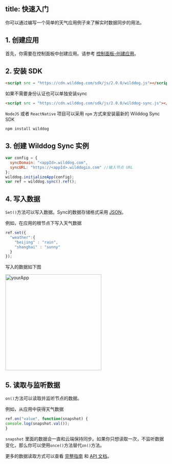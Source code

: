 
title: 快速入门
---

你可以通过编写一个简单的天气应用例子来了解实时数据同步的用法。

## 1. 创建应用

首先，你需要在控制面板中创建应用。请参考 [控制面板-创建应用](/console/creat.html)。

## 2. 安装 SDK
```html
<script src = "https://cdn.wilddog.com/sdk/js/2.0.0/wilddog.js"></script>
```

如果不需要身份认证也可以单独安装sync
```html
<script src = "https://cdn.wilddog.com/sdk/js/2.0.0/wilddog-sync.js"></script>
```


`NodeJS` 或者 `ReactNative` 项目可以采用 `npm` 方式来安装最新的 Wilddog Sync SDK

```
npm install wilddog
```

## 3. 创建 Wilddog Sync 实例

```javascript
var config = {
  syncDomain: "<appId>.wilddog.com",
  syncURL: "https://<appId>.wilddogio.com" //输入节点 URL
};
wilddog.initializeApp(config);
var ref = wilddog.sync().ref();
```


## 4. 写入数据

`Set()`方法可以写入数据。Sync的数据存储格式采用 [JSON](http://json.org)。

例如，在应用的根节点下写入天气数据

```javascript
ref.set({
  "weather":{
    "beijing" : "rain",
    "shanghai" : "sunny"    
  }
});
```

写入的数据如下图

 <img src="/images/saveapp.png" alt="yourApp" width="300">

## 5. 读取与监听数据
`on()`方法可以读取并监听节点的数据。

例如，从应用中获得天气数据

```javascript
ref.on("value", function(snapshot) {
console.log(snapshot.val());
}
```

`snapshot` 里面的数据会一直和云端保持同步。如果你只想读取一次，不监听数据变化，那么你可以使用`once()`方法替代`on()`方法。

更多的数据读取方式可以查看 [完整指南](/guide/sync/web/save-data.html) 和 [API 文档](/api/sync/web/api.html)。 





　
